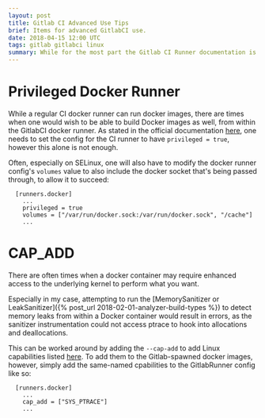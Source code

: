 ```yaml
---
layout: post
title: Gitlab CI Advanced Use Tips
brief: Items for advanced GitlabCI use.
date: 2018-04-15 12:00 UTC
tags: gitlab gitlabci linux
summary: While for the most part the Gitlab CI Runner documentation is great, there are a few options that aren't as known that are useful for more advanced use or requirements.
---
```


# Privileged Docker Runner

While a regular CI docker runner can run docker images, there are times when one would wish to be able to build Docker images as well, from within the GitlabCI docker runner. As stated in the official documentation [here](https://docs.gitlab.com/runner/executors/docker.html#the-privileged-mode), one needs to set the config for the CI runner to have `privileged = true`, however this alone is not enough.

Often, especially on SELinux, one will also have to modify the docker runner config's `volumes` value to also include the docker socket that's being passed through, to allow it to succeed:

```
  [runners.docker]
    ...
    privileged = true
    volumes = ["/var/run/docker.sock:/var/run/docker.sock", "/cache"]
    ...
```

# CAP_ADD

There are often times when a docker container may require enhanced access to the underlying kernel to perform what you want.

Especially in my case, attempting to run the [MemorySanitizer or LeakSanitizer]({% post_url 2018-02-01-analyzer-build-types %}) to detect memory leaks from within a Docker container would result in errors, as the sanitizer instrumentation could not access ptrace to hook into allocations and deallocations.

This can be worked around by adding the `--cap-add` to add Linux capabilities listed [here](https://docs.docker.com/engine/reference/run/#runtime-privilege-and-linux-capabilities). To add them to the Gitlab-spawned docker images, however, simply add the same-named cpabilities to the GitlabRunner config like so:

```
  [runners.docker]
    ...
    cap_add = ["SYS_PTRACE"]
    ...
```